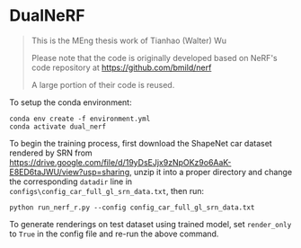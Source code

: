 # DualNeRF

> This is the MEng thesis work of Tianhao (Walter) Wu
> 
> Please note that the code is originally developed based on NeRF's code repository at https://github.com/bmild/nerf
>
> A large portion of their code is reused.

To setup the conda environment:
```
conda env create -f environment.yml
conda activate dual_nerf
```

To begin the training process, first download the ShapeNet car dataset rendered by SRN from https://drive.google.com/file/d/19yDsEJjx9zNpOKz9o6AaK-E8ED6taJWU/view?usp=sharing, unzip it into a proper directory and change the corresponding `datadir` line in `configs\config_car_full_gl_srn_data.txt`, then run:
```
python run_nerf_r.py --config config_car_full_gl_srn_data.txt
```

To generate renderings on test dataset using trained model, set `render_only` to `True` in the config file and re-run the above command.